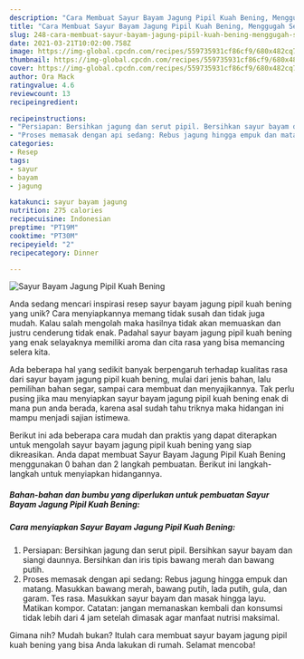 ```yaml
---
description: "Cara Membuat Sayur Bayam Jagung Pipil Kuah Bening, Menggugah Selera"
title: "Cara Membuat Sayur Bayam Jagung Pipil Kuah Bening, Menggugah Selera"
slug: 248-cara-membuat-sayur-bayam-jagung-pipil-kuah-bening-menggugah-selera
date: 2021-03-21T10:02:00.758Z
image: https://img-global.cpcdn.com/recipes/559735931cf86cf9/680x482cq70/sayur-bayam-jagung-pipil-kuah-bening-foto-resep-utama.jpg
thumbnail: https://img-global.cpcdn.com/recipes/559735931cf86cf9/680x482cq70/sayur-bayam-jagung-pipil-kuah-bening-foto-resep-utama.jpg
cover: https://img-global.cpcdn.com/recipes/559735931cf86cf9/680x482cq70/sayur-bayam-jagung-pipil-kuah-bening-foto-resep-utama.jpg
author: Ora Mack
ratingvalue: 4.6
reviewcount: 13
recipeingredient:

recipeinstructions:
- "Persiapan: Bersihkan jagung dan serut pipil. Bersihkan sayur bayam dan siangi daunnya. Bersihkan dan iris tipis bawang merah dan bawang putih."
- "Proses memasak dengan api sedang: Rebus jagung hingga empuk dan matang. Masukkan bawang merah, bawang putih, lada putih, gula, dan garam. Tes rasa. Masukkan sayur bayam dan masak hingga layu. Matikan kompor. Catatan: jangan memanaskan kembali dan konsumsi tidak lebih dari 4 jam setelah dimasak agar manfaat nutrisi maksimal."
categories:
- Resep
tags:
- sayur
- bayam
- jagung

katakunci: sayur bayam jagung 
nutrition: 275 calories
recipecuisine: Indonesian
preptime: "PT19M"
cooktime: "PT30M"
recipeyield: "2"
recipecategory: Dinner

---
```



![Sayur Bayam Jagung Pipil Kuah Bening](https://img-global.cpcdn.com/recipes/559735931cf86cf9/680x482cq70/sayur-bayam-jagung-pipil-kuah-bening-foto-resep-utama.jpg)

Anda sedang mencari inspirasi resep sayur bayam jagung pipil kuah bening yang unik? Cara menyiapkannya memang tidak susah dan tidak juga mudah. Kalau salah mengolah maka hasilnya tidak akan memuaskan dan justru cenderung tidak enak. Padahal sayur bayam jagung pipil kuah bening yang enak selayaknya memiliki aroma dan cita rasa yang bisa memancing selera kita.

Ada beberapa hal yang sedikit banyak berpengaruh terhadap kualitas rasa dari sayur bayam jagung pipil kuah bening, mulai dari jenis bahan, lalu pemilihan bahan segar, sampai cara membuat dan menyajikannya. Tak perlu pusing jika mau menyiapkan sayur bayam jagung pipil kuah bening enak di mana pun anda berada, karena asal sudah tahu triknya maka hidangan ini mampu menjadi sajian istimewa.




Berikut ini ada beberapa cara mudah dan praktis yang dapat diterapkan untuk mengolah sayur bayam jagung pipil kuah bening yang siap dikreasikan. Anda dapat membuat Sayur Bayam Jagung Pipil Kuah Bening menggunakan 0 bahan dan 2 langkah pembuatan. Berikut ini langkah-langkah untuk menyiapkan hidangannya.

<!--inarticleads1-->

##### Bahan-bahan dan bumbu yang diperlukan untuk pembuatan Sayur Bayam Jagung Pipil Kuah Bening:





<!--inarticleads2-->

##### Cara menyiapkan Sayur Bayam Jagung Pipil Kuah Bening:

1. Persiapan: Bersihkan jagung dan serut pipil. Bersihkan sayur bayam dan siangi daunnya. Bersihkan dan iris tipis bawang merah dan bawang putih.
1. Proses memasak dengan api sedang: Rebus jagung hingga empuk dan matang. Masukkan bawang merah, bawang putih, lada putih, gula, dan garam. Tes rasa. Masukkan sayur bayam dan masak hingga layu. Matikan kompor. Catatan: jangan memanaskan kembali dan konsumsi tidak lebih dari 4 jam setelah dimasak agar manfaat nutrisi maksimal.




Gimana nih? Mudah bukan? Itulah cara membuat sayur bayam jagung pipil kuah bening yang bisa Anda lakukan di rumah. Selamat mencoba!
